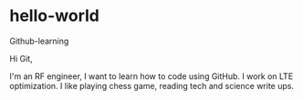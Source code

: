 # hello-world
Github-learning

Hi Git,

I'm an RF engineer, I want to learn how to code using GitHub. I work on LTE optimization.
I like playing chess game, reading tech and science write ups.
